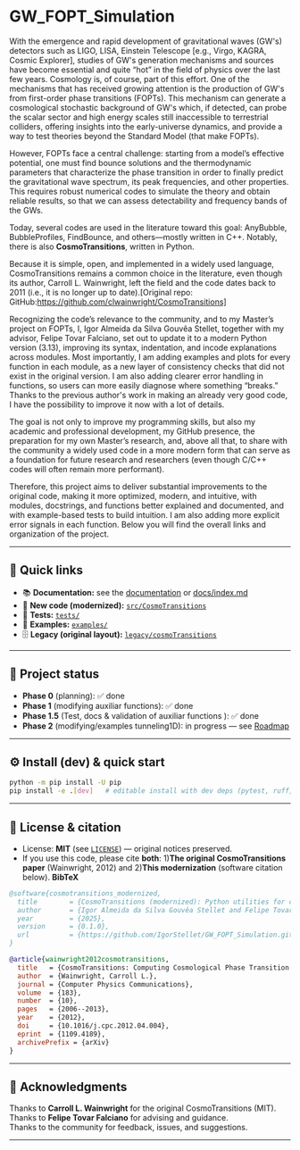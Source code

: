 # GW_FOPT_Simulation

With the emergence and rapid development of gravitational waves (GW's) detectors such as LIGO, LISA, Einstein Telescope [e.g., Virgo, KAGRA, Cosmic Explorer], studies of GW's generation mechanisms and sources have become essential and quite “hot” in the field of physics over the last few years. Cosmology is, of course, part of this effort. One of the mechanisms that has received growing attention is the production of GW's from first-order phase transitions (FOPTs). This mechanism can generate a cosmological stochastic background of GW's which, if detected, can probe the scalar sector and high energy scales still inaccessible to terrestrial colliders, offering insights into the early-universe dynamics, and provide a way to test theories beyond the Standard Model (that make FOPTs).

However, FOPTs face a central challenge: starting from a model’s effective potential, one must find bounce solutions and the thermodynamic parameters that characterize the phase transition in order to finally predict the gravitational wave spectrum, its peak frequencies, and other properties. This requires robust numerical codes to simulate the theory and obtain reliable results, so that we can assess detectability and frequency bands of the GWs.

Today, several codes are used in the literature toward this goal: AnyBubble, BubbleProfiles, FindBounce, and others—mostly written in C++. Notably, there is also **CosmoTransitions**, written in Python.

Because it is simple, open, and implemented in a widely used language, CosmoTransitions remains a common choice in the literature, even though its author, Carroll L. Wainwright, left the field and the code dates back to 2011 (i.e., it is no longer up to date).[Original repo: GitHub:https://github.com/clwainwright/CosmoTransitions]

Recognizing the code’s relevance to the community, and to my Master’s project on FOPTs, I, Igor Almeida da Silva Gouvêa Stellet, together with my advisor, Felipe Tovar Falciano, set out to update it to a modern Python version (3.13), improving its syntax, indentation, and incode explanations across modules. Most importantly, I am adding examples and plots for every function in each module, as a new layer of consistency checks that did not exist in the original version. I am also adding clearer error handling in functions, so users can more easily diagnose where something “breaks.” Thanks to the previous author's work in making an already very good code, I have the possibility to improve it now with a lot of details.

The goal is not only to improve my programming skills, but also my academic and professional development, my GitHub presence, the preparation for my own Master’s research, and, above all that, to share with the community a widely used code in a more modern form that can serve as a foundation for future research and researchers (even though C/C++ codes will often remain more performant).

Therefore, this project aims to deliver substantial improvements to the original code, making it more optimized, modern, and intuitive, with modules, docstrings, and functions better explained and documented, and with example-based tests to build intuition. I am also adding more explicit error signals in each function. Below you will find the overall links and organization of the project.

---

## 🔗 Quick links

- 📚 **Documentation:** see the [documentation](https://igorstellet.github.io/GW_FOPT_Simulation) or [docs/index.md](docs/index.md) 
- 🧩 **New code (modernized):** [`src/CosmoTransitions`](src/CosmoTransitions/)  
- 🧪 **Tests:** [`tests/`](tests/) 
- 📓 **Examples:** [`examples/`](examples/)  
- 🗄️ **Legacy (original layout):** [`legacy/cosmoTransitions`](legacy/cosmoTransitions/)

---

## 🚦 Project status

- **Phase 0** (planning): ✅ done  
- **Phase 1** (modifying auxiliar functions): ✅ done  
- **Phase 1.5** (Test, docs & validation of auxiliar functions ): ✅ done
- **Phase 2** (modifying/examples tunneling1D): in progress — see [Roadmap](docs/roadmap.md)

---

## ⚙️ Install (dev) & quick start

```bash
python -m pip install -U pip
pip install -e .[dev]   # editable install with dev deps (pytest, ruff, black)
```
---
## 📜 License & citation
- License: **MIT** (see [`LICENSE`](LICENSE)) — original notices preserved.
- If you use this code, please cite **both**:
  1)**The original CosmoTransitions paper** (Wainwright, 2012) and
  2)**This modernization** (software citation below).
**BibTeX**

```bibtex
@software{cosmotransitions_modernized,
  title        = {CosmoTransitions (modernized): Python utilities for cosmological phase transitions and GW forecasts},
  author       = {Igor Almeida da Silva Gouvêa Stellet and Felipe Tovar Falciano},
  year         = {2025},
  version      = {0.1.0},
  url          = {https://github.com/IgorStellet/GW_FOPT_Simulation.git}
}

@article{wainwright2012cosmotransitions,
  title   = {CosmoTransitions: Computing Cosmological Phase Transition Temperatures and Bubble Profiles With Multiple Fields},
  author  = {Wainwright, Carroll L.},
  journal = {Computer Physics Communications},
  volume  = {183},
  number  = {10},
  pages   = {2006--2013},
  year    = {2012},
  doi     = {10.1016/j.cpc.2012.04.004},
  eprint  = {1109.4189},
  archivePrefix = {arXiv}
}
```
---
## 🙏 Acknowledgments

Thanks to **Carroll L. Wainwright** for the original CosmoTransitions (MIT).  
Thanks to **Felipe Tovar Falciano** for advising and guidance.  
Thanks to the community for feedback, issues, and suggestions.

---

